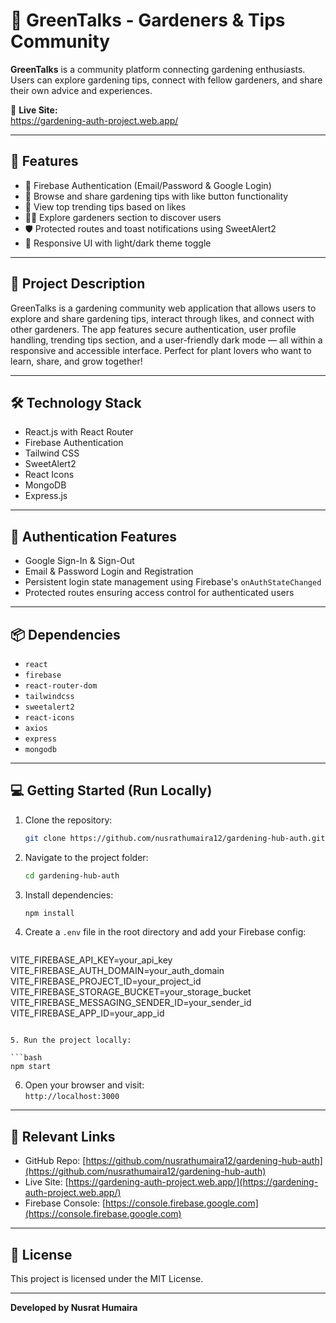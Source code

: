 # 🌿 GreenTalks - Gardeners & Tips Community

**GreenTalks** is a community platform connecting gardening enthusiasts. Users can explore gardening tips, connect with fellow gardeners, and share their own advice and experiences.

🔗 **Live Site:**  
https://gardening-auth-project.web.app/

---

## 🚀 Features

- 🔐 Firebase Authentication (Email/Password & Google Login)  
- 🌿 Browse and share gardening tips with like button functionality  
- 🌟 View top trending tips based on likes  
- 🧑‍🌾 Explore gardeners section to discover users  
- 🛡️ Protected routes and toast notifications using SweetAlert2  
- 🎨 Responsive UI with light/dark theme toggle  

---

## 📖 Project Description

GreenTalks is a gardening community web application that allows users to explore and share gardening tips, interact through likes, and connect with other gardeners. The app features secure authentication, user profile handling, trending tips section, and a user-friendly dark mode — all within a responsive and accessible interface. Perfect for plant lovers who want to learn, share, and grow together!

---

## 🛠️ Technology Stack

- React.js with React Router  
- Firebase Authentication  
- Tailwind CSS  
- SweetAlert2  
- React Icons  
- MongoDB  
- Express.js  

---

## 🔐 Authentication Features

- Google Sign-In & Sign-Out  
- Email & Password Login and Registration  
- Persistent login state management using Firebase's `onAuthStateChanged`  
- Protected routes ensuring access control for authenticated users  

---

## 📦 Dependencies

- `react`  
- `firebase`  
- `react-router-dom`  
- `tailwindcss`  
- `sweetalert2`  
- `react-icons`  
- `axios`  
- `express`  
- `mongodb`  

---

## 💻 Getting Started (Run Locally)

1. Clone the repository:

   ```bash
   git clone https://github.com/nusrathumaira12/gardening-hub-auth.git
   ```

2. Navigate to the project folder:

   ```bash
   cd gardening-hub-auth
   ```

3. Install dependencies:

   ```bash
   npm install
   ```

4. Create a `.env` file in the root directory and add your Firebase config:

   ```env
VITE_FIREBASE_API_KEY=your_api_key
VITE_FIREBASE_AUTH_DOMAIN=your_auth_domain
VITE_FIREBASE_PROJECT_ID=your_project_id
VITE_FIREBASE_STORAGE_BUCKET=your_storage_bucket
VITE_FIREBASE_MESSAGING_SENDER_ID=your_sender_id
VITE_FIREBASE_APP_ID=your_app_id

   ```

5. Run the project locally:

   ```bash
   npm start
   ```

6. Open your browser and visit:  
   `http://localhost:3000`

---

## 🔗 Relevant Links

- GitHub Repo: [https://github.com/nusrathumaira12/gardening-hub-auth](https://github.com/nusrathumaira12/gardening-hub-auth)  
- Live Site: [https://gardening-auth-project.web.app/](https://gardening-auth-project.web.app/)  
- Firebase Console: [https://console.firebase.google.com](https://console.firebase.google.com)  

---

## 📄 License

This project is licensed under the MIT License.

---

**Developed by Nusrat Humaira**
